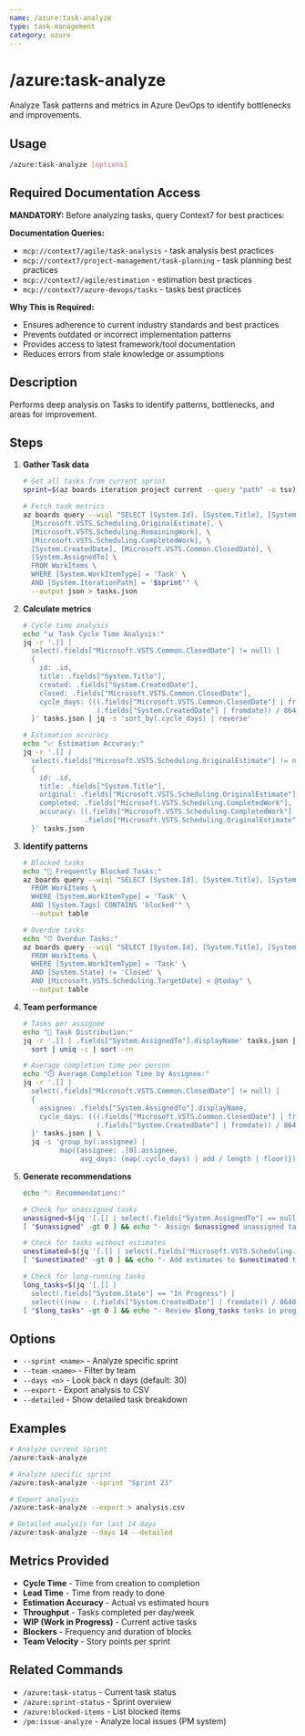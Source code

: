 ```yaml
---
name: /azure:task-analyze
type: task-management
category: azure
---
```


# /azure:task-analyze

Analyze Task patterns and metrics in Azure DevOps to identify bottlenecks and improvements.

## Usage

```bash
/azure:task-analyze [options]
```

## Required Documentation Access

**MANDATORY:** Before analyzing tasks, query Context7 for best practices:

**Documentation Queries:**
- `mcp://context7/agile/task-analysis` - task analysis best practices
- `mcp://context7/project-management/task-planning` - task planning best practices
- `mcp://context7/agile/estimation` - estimation best practices
- `mcp://context7/azure-devops/tasks` - tasks best practices

**Why This is Required:**
- Ensures adherence to current industry standards and best practices
- Prevents outdated or incorrect implementation patterns
- Provides access to latest framework/tool documentation
- Reduces errors from stale knowledge or assumptions


## Description

Performs deep analysis on Tasks to identify patterns, bottlenecks, and areas for improvement.

## Steps

1. **Gather Task data**
   ```bash
   # Get all tasks from current sprint
   sprint=$(az boards iteration project current --query "path" -o tsv)

   # Fetch task metrics
   az boards query --wiql "SELECT [System.Id], [System.Title], [System.State], \
     [Microsoft.VSTS.Scheduling.OriginalEstimate], \
     [Microsoft.VSTS.Scheduling.RemainingWork], \
     [Microsoft.VSTS.Scheduling.CompletedWork], \
     [System.CreatedDate], [Microsoft.VSTS.Common.ClosedDate], \
     [System.AssignedTo] \
     FROM WorkItems \
     WHERE [System.WorkItemType] = 'Task' \
     AND [System.IterationPath] = '$sprint'" \
     --output json > tasks.json
   ```

2. **Calculate metrics**
   ```bash
   # Cycle time analysis
   echo "📊 Task Cycle Time Analysis:"
   jq -r '.[] |
     select(.fields["Microsoft.VSTS.Common.ClosedDate"] != null) |
     {
       id: .id,
       title: .fields["System.Title"],
       created: .fields["System.CreatedDate"],
       closed: .fields["Microsoft.VSTS.Common.ClosedDate"],
       cycle_days: (((.fields["Microsoft.VSTS.Common.ClosedDate"] | fromdate) -
                     (.fields["System.CreatedDate"] | fromdate)) / 86400 | floor)
     }' tasks.json | jq -s 'sort_by(.cycle_days) | reverse'

   # Estimation accuracy
   echo "📈 Estimation Accuracy:"
   jq -r '.[] |
     select(.fields["Microsoft.VSTS.Scheduling.OriginalEstimate"] != null) |
     {
       id: .id,
       title: .fields["System.Title"],
       original: .fields["Microsoft.VSTS.Scheduling.OriginalEstimate"],
       completed: .fields["Microsoft.VSTS.Scheduling.CompletedWork"],
       accuracy: ((.fields["Microsoft.VSTS.Scheduling.CompletedWork"] // 0) /
                  .fields["Microsoft.VSTS.Scheduling.OriginalEstimate"] * 100 | floor)
     }' tasks.json
   ```

3. **Identify patterns**
   ```bash
   # Blocked tasks
   echo "🚫 Frequently Blocked Tasks:"
   az boards query --wiql "SELECT [System.Id], [System.Title], [System.Tags] \
     FROM WorkItems \
     WHERE [System.WorkItemType] = 'Task' \
     AND [System.Tags] CONTAINS 'blocked'" \
     --output table

   # Overdue tasks
   echo "⏰ Overdue Tasks:"
   az boards query --wiql "SELECT [System.Id], [System.Title], [System.AssignedTo] \
     FROM WorkItems \
     WHERE [System.WorkItemType] = 'Task' \
     AND [System.State] != 'Closed' \
     AND [Microsoft.VSTS.Scheduling.TargetDate] < @today" \
     --output table
   ```

4. **Team performance**
   ```bash
   # Tasks per assignee
   echo "👥 Task Distribution:"
   jq -r '.[] | .fields["System.AssignedTo"].displayName' tasks.json | \
     sort | uniq -c | sort -rn

   # Average completion time per person
   echo "⏱️ Average Completion Time by Assignee:"
   jq -r '.[] |
     select(.fields["Microsoft.VSTS.Common.ClosedDate"] != null) |
     {
       assignee: .fields["System.AssignedTo"].displayName,
       cycle_days: (((.fields["Microsoft.VSTS.Common.ClosedDate"] | fromdate) -
                     (.fields["System.CreatedDate"] | fromdate)) / 86400 | floor)
     }' tasks.json | \
     jq -s 'group_by(.assignee) |
            map({assignee: .[0].assignee,
                 avg_days: (map(.cycle_days) | add / length | floor)})'
   ```

5. **Generate recommendations**
   ```bash
   echo "💡 Recommendations:"

   # Check for unassigned tasks
   unassigned=$(jq '[.[] | select(.fields["System.AssignedTo"] == null)] | length' tasks.json)
   [ "$unassigned" -gt 0 ] && echo "- Assign $unassigned unassigned tasks"

   # Check for tasks without estimates
   unestimated=$(jq '[.[] | select(.fields["Microsoft.VSTS.Scheduling.OriginalEstimate"] == null)] | length' tasks.json)
   [ "$unestimated" -gt 0 ] && echo "- Add estimates to $unestimated tasks"

   # Check for long-running tasks
   long_tasks=$(jq '[.[] |
     select(.fields["System.State"] == "In Progress") |
     select(((now - (.fields["System.CreatedDate"] | fromdate)) / 86400) > 5)] | length' tasks.json)
   [ "$long_tasks" -gt 0 ] && echo "- Review $long_tasks tasks in progress > 5 days"
   ```

## Options

- `--sprint <name>` - Analyze specific sprint
- `--team <name>` - Filter by team
- `--days <n>` - Look back n days (default: 30)
- `--export` - Export analysis to CSV
- `--detailed` - Show detailed task breakdown

## Examples

```bash
# Analyze current sprint
/azure:task-analyze

# Analyze specific sprint
/azure:task-analyze --sprint "Sprint 23"

# Export analysis
/azure:task-analyze --export > analysis.csv

# Detailed analysis for last 14 days
/azure:task-analyze --days 14 --detailed
```

## Metrics Provided

- **Cycle Time** - Time from creation to completion
- **Lead Time** - Time from ready to done
- **Estimation Accuracy** - Actual vs estimated hours
- **Throughput** - Tasks completed per day/week
- **WIP (Work in Progress)** - Current active tasks
- **Blockers** - Frequency and duration of blocks
- **Team Velocity** - Story points per sprint

## Related Commands

- `/azure:task-status` - Current task status
- `/azure:sprint-status` - Sprint overview
- `/azure:blocked-items` - List blocked items
- `/pm:issue-analyze` - Analyze local issues (PM system)